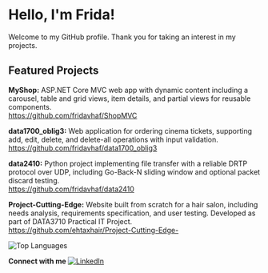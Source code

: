 # Hello, I'm Frida!

Welcome to my GitHub profile. Thank you for taking an interest in my projects.

## Featured Projects

**MyShop:** ASP.NET Core MVC web app with dynamic content including a carousel, table and grid views, item details, and partial views for reusable components.<br>
https://github.com/fridavhaf/ShopMVC

**data1700_oblig3:** Web application for ordering cinema tickets, supporting add, edit, delete, and delete-all operations with input validation.<br>
https://github.com/fridavhaf/data1700_oblig3

**data2410:** Python project implementing file transfer with a reliable DRTP protocol over UDP, including Go-Back-N sliding window and optional packet discard testing.<br>
https://github.com/fridavhaf/data2410

**Project-Cutting-Edge:** Website built from scratch for a hair salon, including needs analysis, requirements specification, and user testing. Developed as part of DATA3710 Practical IT Project.<br>
https://github.com/ehtaxhair/Project-Cutting-Edge-


![Top Languages](https://github-readme-stats.vercel.app/api/top-langs/?username=fridavhaf&layout=compact&theme=dark)


**Connect with me** [![LinkedIn](https://img.shields.io/badge/LinkedIn-0077B5?style=for-the-badge&logo=linkedin&logoColor=white)](https://www.linkedin.com/in/fridavhaf/)
